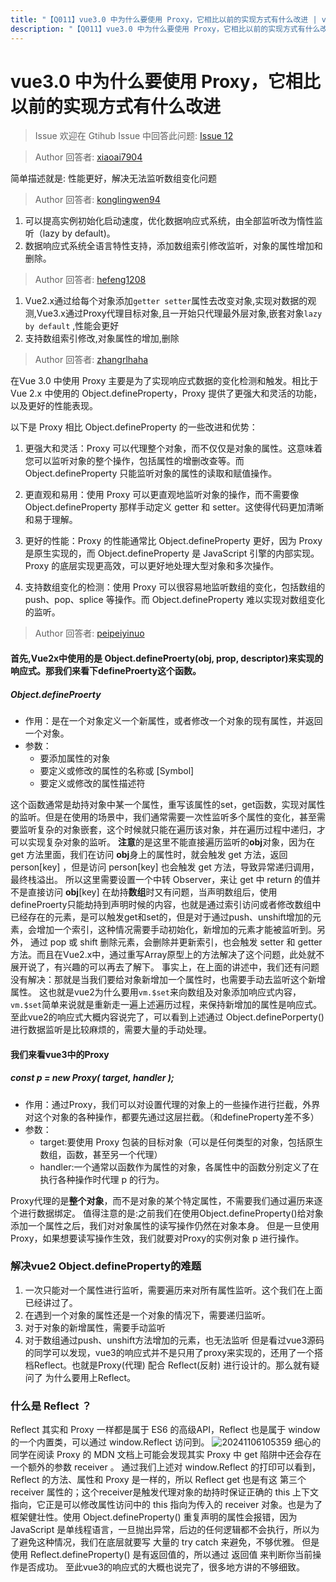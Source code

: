 ```yaml
---
title: "【Q011】vue3.0 中为什么要使用 Proxy，它相比以前的实现方式有什么改进 | vue高频面试题"
description: "【Q011】vue3.0 中为什么要使用 Proxy，它相比以前的实现方式有什么改进 字节跳动面试题、阿里腾讯面试题、美团小米面试题。"
---
```


# vue3.0 中为什么要使用 Proxy，它相比以前的实现方式有什么改进

> Issue
> 欢迎在 Gtihub Issue 中回答此问题: [Issue 12](https://github.com/shfshanyue/Daily-Question/issues/12)

> Author
> 回答者: [xiaoai7904](https://github.com/xiaoai7904)

简单描述就是: 性能更好，解决无法监听数组变化问题

> Author
> 回答者: [konglingwen94](https://github.com/konglingwen94)

1. 可以提高实例初始化启动速度，优化数据响应式系统，由全部监听改为惰性监听（lazy by default)。
2. 数据响应式系统全语言特性支持，添加数组索引修改监听，对象的属性增加和删除。

> Author
> 回答者: [hefeng1208](https://github.com/hefeng1208)

1. Vue2.x通过给每个对象添加`getter setter`属性去改变对象,实现对数据的观测,Vue3.x通过Proxy代理目标对象,且一开始只代理最外层对象,嵌套对象`lazy by default` ,性能会更好
2. 支持数组索引修改,对象属性的增加,删除

> Author
> 回答者: [zhangrlhaha](https://github.com/zhangrlhaha)

在Vue 3.0 中使用 Proxy 主要是为了实现响应式数据的变化检测和触发。相比于 Vue 2.x 中使用的 Object.defineProperty，Proxy 提供了更强大和灵活的功能，以及更好的性能表现。

以下是 Proxy 相比 Object.defineProperty 的一些改进和优势：

1. 更强大和灵活：Proxy 可以代理整个对象，而不仅仅是对象的属性。这意味着您可以监听对象的整个操作，包括属性的增删改查等。而 Object.defineProperty 只能监听对象的属性的读取和赋值操作。

2. 更直观和易用：使用 Proxy 可以更直观地监听对象的操作，而不需要像 Object.defineProperty 那样手动定义 getter 和 setter。这使得代码更加清晰和易于理解。

3. 更好的性能：Proxy 的性能通常比 Object.defineProperty 更好，因为 Proxy 是原生实现的，而 Object.defineProperty 是 JavaScript 引擎的内部实现。Proxy 的底层实现更高效，可以更好地处理大型对象和多次操作。

4. 支持数组变化的检测：使用 Proxy 可以很容易地监听数组的变化，包括数组的 push、pop、splice 等操作。而 Object.defineProperty 难以实现对数组变化的监听。

> Author
> 回答者: [peipeiyinuo](https://github.com/peipeiyinuo)

#### 首先,Vue2x中使用的是 Object.defineProerty(obj, prop, descriptor)来实现的响应式。那我们来看下defineProerty这个函数。

##### Object.defineProerty

- 作用：是在一个对象定义一个新属性，或者修改一个对象的现有属性，并返回一个对象。
- 参数：
  - 要添加属性的对象
  - 要定义或修改的属性的名称或 [Symbol]
  - 要定义或修改的属性描述符

这个函数通常是劫持对象中某一个属性，重写该属性的set，get函数，实现对属性的监听。但是在使用的场景中，我们通常需要一次性监听多个属性的变化，甚至需要监听复杂的对象嵌套，这个时候就只能在遍历该对象，并在遍历过程中递归，才可以实现复杂对象的监听。
**注意**的是这里不能直接遍历监听的**obj**对象，因为在 get 方法里面，我们在访问 **obj**身上的属性时，就会触发 get 方法，返回 person[key] ，但是访问 person[key] 也会触发 get 方法，导致异常递归调用，最终栈溢出。 所以这里需要设置一个中转 Observer，来让 get 中 return 的值并不是直接访问 **obj**[key]
在劫持**数组**时又有问题，当声明数组后，使用defineProerty只能劫持到声明时候的内容，也就是通过索引访问或者修改数组中已经存在的元素，是可以触发get和set的，但是对于通过push、unshift增加的元素，会增加一个索引，这种情况需要手动初始化，新增加的元素才能被监听到。另外， 通过 pop 或 shift 删除元素，会删除并更新索引，也会触发 setter 和 getter 方法。而且在Vue2.x中，通过重写Array原型上的方法解决了这个问题，此处就不展开说了，有兴趣的可以再去了解下。
事实上，在上面的讲述中，我们还有问题没有解决：那就是当我们要给对象新增加一个属性时，也需要手动去监听这个新增属性。
这也就是vue2为什么要用`vm.$set`来向数组及对象添加响应式内容，`vm.$set`简单来说就是重新走一遍上述遍历过程，来保持新增加的属性是响应式。
至此vue2的响应式大概内容说完了，可以看到上述通过 Object.definePorperty() 进行数据监听是比较麻烦的，需要大量的手动处理。

#### 我们来看vue3中的Proxy

##### const p = new Proxy( target, handler );

- 作用：通过Proxy，我们可以对设置代理的对象上的一些操作进行拦截，外界对这个对象的各种操作，都要先通过这层拦截。（和defineProperty差不多）
- 参数：
  - target:要使用 Proxy 包装的目标对象（可以是任何类型的对象，包括原生数组，函数，甚至另一个代理）
  - handler:一个通常以函数作为属性的对象，各属性中的函数分别定义了在执行各种操作时代理 p 的行为。

Proxy代理的是**整个对象**，而不是对象的某个特定属性，不需要我们通过遍历来逐个进行数据绑定。
值得注意的是:之前我们在使用Object.defineProperty()给对象添加一个属性之后，我们对对象属性的读写操作仍然在对象本身。
但是一旦使用Proxy，如果想要读写操作生效，我们就要对Proxy的实例对象 p 进行操作。

### 解决vue2 Object.defineProperty的难题

1. 一次只能对一个属性进行监听，需要遍历来对所有属性监听。这个我们在上面已经讲过了。
2. 在遇到一个对象的属性还是一个对象的情况下，需要递归监听。
3. 对于对象的新增属性，需要手动监听
4. 对于数组通过push、unshift方法增加的元素，也无法监听
   但是看过vue3源码的同学可以发现，vue3的响应式并不是只用了proxy来实现的，还用了一个搭档Reflect。也就是Proxy(代理) 配合 Reflect(反射) 进行设计的。那么就有疑问了 为什么要用上Reflect。

### 什么是 Reflect ？

Reflect 其实和 Proxy 一样都是属于 ES6 的高级API，Reflect 也是属于 window 的一个内置类，可以通过 window.Reflect 访问到。
![20241106105359](https://github.com/user-attachments/assets/ce054a5f-a52c-482d-ae21-34e8e6958003)
细心的同学在阅读 Proxy 的 MDN 文档上可能会发现其实 Proxy 中 get 陷阱中还会存在一个额外的参数 receiver 。 通过我们上述对 window.Reflect 的打印可以看到，Reflect 的方法、属性和 Proxy 是一样的，所以 Reflect get 也是有这 第三个 receiver 属性的；这个receiver是触发代理对象的劫持时保证正确的 this 上下文指向，它正是可以修改属性访问中的 this 指向为传入的 receiver 对象。也是为了框架健壮性。使用 Object.defineProperty() 重复声明的属性会报错，因为 JavaScript 是单线程语言，一旦抛出异常，后边的任何逻辑都不会执行，所以为了避免这种情况，我们在底层就要写 大量的 try catch 来避免，不够优雅。
但是使用 Reflect.defineProperty() 是有返回值的，所以通过 返回值 来判断你当前操作是否成功。
至此vue3的响应式的大概也说完了，很多地方讲的不够细致。
